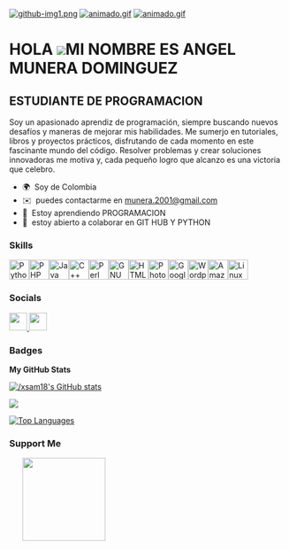 [![github-img1.png](https://i.postimg.cc/jSGPVBMP/github-img1.png)](https://postimg.cc/SnfJC1Fx)
[![animado.gif](https://i.postimg.cc/QVZZZ8Kv/animado.gif)](https://postimg.cc/SYdvWprG)
[![animado.gif](https://i.postimg.cc/gc8Y4QZ1/animado.gif)](https://postimg.cc/s1fdgnKJ)

HOLA ![](https://user-images.githubusercontent.com/18350557/176309783-0785949b-9127-417c-8b55-ab5a4333674e.gif)MI NOMBRE ES ANGEL MUNERA DOMINGUEZ
==============================================================================================================================================

ESTUDIANTE DE PROGRAMACION
--------------------------

Soy un apasionado aprendiz de programación, siempre buscando nuevos desafíos y maneras de mejorar mis habilidades. Me sumerjo en tutoriales, libros y proyectos prácticos, disfrutando de cada momento en este fascinante mundo del código. Resolver problemas y crear soluciones innovadoras me motiva y, cada pequeño logro que alcanzo es una victoria que celebro.

* 🌍  Soy de Colombia
* ✉️  puedes contactarme en [munera.2001@gmail.com](mailto:munera.2001@gmail.com)
* 🧠  Estoy aprendiendo PROGRAMACION
* 🤝  estoy abierto a colaborar en GIT HUB Y PYTHON

### Skills


<p align="left">
<a href="https://www.python.org/" target="_blank" rel="noreferrer"><img src="https://raw.githubusercontent.com/danielcranney/readme-generator/main/public/icons/skills/python-colored.svg" width="36" height="36" alt="Python" /></a><a href="https://www.php.net/" target="_blank" rel="noreferrer"><img src="https://raw.githubusercontent.com/danielcranney/readme-generator/main/public/icons/skills/php-colored.svg" width="36" height="36" alt="PHP" /></a><a href="https://www.oracle.com/java/" target="_blank" rel="noreferrer"><img src="https://raw.githubusercontent.com/danielcranney/readme-generator/main/public/icons/skills/java-colored.svg" width="36" height="36" alt="Java" /></a><a href="https://docs.microsoft.com/en-us/cpp/?view=msvc-170" target="_blank" rel="noreferrer"><img src="https://raw.githubusercontent.com/danielcranney/readme-generator/main/public/icons/skills/cplusplus-colored.svg" width="36" height="36" alt="C++" /></a><a href="https://www.perl.org/" target="_blank" rel="noreferrer"><img src="https://raw.githubusercontent.com/danielcranney/readme-generator/main/public/icons/skills/perl-colored.svg" width="36" height="36" alt="Perl" /></a><a href="https://www.gnu.org/software/bash/" target="_blank" rel="noreferrer"><img src="https://raw.githubusercontent.com/danielcranney/readme-generator/main/public/icons/skills/gnubash.svg" width="36" height="36" alt="GNU Bash" /></a><a href="https://developer.mozilla.org/en-US/docs/Glossary/HTML5" target="_blank" rel="noreferrer"><img src="https://raw.githubusercontent.com/danielcranney/readme-generator/main/public/icons/skills/html5-colored.svg" width="36" height="36" alt="HTML5" /></a><a href="https://www.adobe.com/uk/products/photoshop.html" target="_blank" rel="noreferrer"><img src="https://raw.githubusercontent.com/danielcranney/readme-generator/main/public/icons/skills/photoshop-colored-dark.svg" width="36" height="36" alt="Photoshop" /></a><a href="https://cloud.google.com/" target="_blank" rel="noreferrer"><img src="https://raw.githubusercontent.com/danielcranney/readme-generator/main/public/icons/skills/googlecloud-colored.svg" width="36" height="36" alt="Google Cloud" /></a><a href="https://wordpress.com" target="_blank" rel="noreferrer"><img src="https://raw.githubusercontent.com/danielcranney/readme-generator/main/public/icons/skills/wordpress-colored.svg" width="36" height="36" alt="Wordpress" /></a><a href="https://aws.amazon.com" target="_blank" rel="noreferrer"><img src="https://raw.githubusercontent.com/danielcranney/readme-generator/main/public/icons/skills/aws-colored-dark.svg" width="36" height="36" alt="Amazon Web Services" /></a><a href="https://www.linux.org" target="_blank" rel="noreferrer"><img src="https://raw.githubusercontent.com/danielcranney/readme-generator/main/public/icons/skills/linux-colored.svg" width="36" height="36" alt="Linux" /></a>
</p>


### Socials

<p align="left"> <a href="https://www.github.com//xsam18" target="_blank" rel="noreferrer"> <picture> <source media="(prefers-color-scheme: dark)" srcset="https://raw.githubusercontent.com/danielcranney/readme-generator/main/public/icons/socials/github-dark.svg" /> <source media="(prefers-color-scheme: light)" srcset="https://raw.githubusercontent.com/danielcranney/readme-generator/main/public/icons/socials/github.svg" /> <img src="https://raw.githubusercontent.com/danielcranney/readme-generator/main/public/icons/socials/github.svg" width="32" height="32" /> </picture> </a> <a href="https://www.linkedin.com/in/miguel-angel-munera-a0a561262" target="_blank" rel="noreferrer"> <picture> <source media="(prefers-color-scheme: dark)" srcset="https://raw.githubusercontent.com/danielcranney/readme-generator/main/public/icons/socials/linkedin-dark.svg" /> <source media="(prefers-color-scheme: light)" srcset="https://raw.githubusercontent.com/danielcranney/readme-generator/main/public/icons/socials/linkedin.svg" /> <img src="https://raw.githubusercontent.com/danielcranney/readme-generator/main/public/icons/socials/linkedin.svg" width="32" height="32" /> </picture> </a></p>

### Badges

<b>My GitHub Stats</b>

<a href="http://www.github.com//xsam18"><img src="https://github-readme-stats.vercel.app/api?username=/xsam18&show_icons=true&hide=&count_private=true&title_color=ffffff&text_color=84cc16&icon_color=f97316&bg_color=7f1d1d&hide_border=true&show_icons=true" alt="/xsam18's GitHub stats" /></a>

<a href="http://www.github.com//xsam18"><img src="https://github-readme-streak-stats.herokuapp.com/?user=/xsam18&stroke=84cc16&background=7f1d1d&ring=ffffff&fire=ffffff&currStreakNum=84cc16&currStreakLabel=ffffff&sideNums=84cc16&sideLabels=84cc16&dates=84cc16&hide_border=true" /></a>

<a href="https://github.com//xsam18" align="left"><img src="https://github-readme-stats.vercel.app/api/top-langs/?username=/xsam18&langs_count=10&title_color=ffffff&text_color=84cc16&icon_color=f97316&bg_color=7f1d1d&hide_border=true&locale=en&custom_title=Top%20%Languages" alt="Top Languages" /></a>

### Support Me

<ul style="list-style-type: none; margin: 0;">

<li style="display: inline-block; margin-right: 0.25rem;"><a href="https://www.buymeacoffee.com/xsam18"><img src="https://cdn.buymeacoffee.com/buttons/v2/default-yellow.png" width="150"/></a></li>

</ul>
